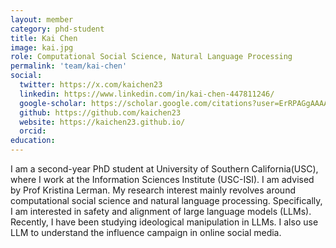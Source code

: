 ```yaml
---
layout: member
category: phd-student
title: Kai Chen
image: kai.jpg
role: Computational Social Science, Natural Language Processing
permalink: 'team/kai-chen'
social:
  twitter: https://x.com/kaichen23
  linkedin: https://www.linkedin.com/in/kai-chen-447811246/
  google-scholar: https://scholar.google.com/citations?user=ErRPAGgAAAAJ
  github: https://github.com/kaichen23
  website: https://kaichen23.github.io/
  orcid:
education:
---
```


I am a second-year PhD student at University of Southern California(USC), where I work at the Information Sciences Institute (USC-ISI). I am advised by Prof Kristina Lerman. My research interest mainly revolves around computational social science and natural language processing. Specifically, I am interested in safety and alignment of large language models (LLMs). Recently, I have been studying ideological manipulation in LLMs. I also use LLM to understand the influence campaign in online social media.
